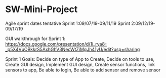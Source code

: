 # SW-Mini-Project


Agile sprint dates tentative Sprint 1:09/07/19-09/11/19 Sprint 2:09/12/19-09/17/19

GUI walkthrough for Sprint 1: https://docs.google.com/presentation/d/1i_rya8-_p5X4VuOBkkrS5AxhGhV3NecWtZiMgJh41yU/edit?usp=sharing

Sprint 1 Goals:
Decide on type of App to Create,
Decide on tools to use, 
Create GUI design,
Implement GUI design, 
Create sensor functions,
link sensors to app,
Be able to login,
Be able to add sensor and remove sensor


